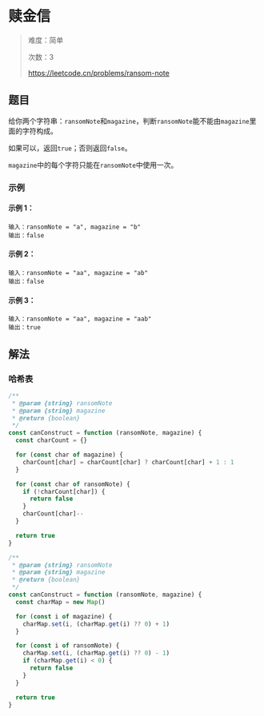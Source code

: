 # 赎金信

> 难度：简单
>
> 次数：3
>
> https://leetcode.cn/problems/ransom-note

## 题目

给你两个字符串：`ransomNote`和`magazine`，判断`ransomNote`能不能由`magazine`里面的字符构成。

如果可以，返回`true`；否则返回`false`。

`magazine`中的每个字符只能在`ransomNote`中使用一次。

### 示例

#### 示例 1：

```
输入：ransomNote = "a", magazine = "b"
输出：false
```

#### 示例 2：

```
输入：ransomNote = "aa", magazine = "ab"
输出：false
```

#### 示例 3：

```
输入：ransomNote = "aa", magazine = "aab"
输出：true
```

## 解法

### 哈希表

```javascript
/**
 * @param {string} ransomNote
 * @param {string} magazine
 * @return {boolean}
 */
const canConstruct = function (ransomNote, magazine) {
  const charCount = {}

  for (const char of magazine) {
    charCount[char] = charCount[char] ? charCount[char] + 1 : 1
  }

  for (const char of ransomNote) {
    if (!charCount[char]) {
      return false
    }
    charCount[char]--
  }

  return true
}
```

```javascript
/**
 * @param {string} ransomNote
 * @param {string} magazine
 * @return {boolean}
 */
const canConstruct = function (ransomNote, magazine) {
  const charMap = new Map()

  for (const i of magazine) {
    charMap.set(i, (charMap.get(i) ?? 0) + 1)
  }

  for (const i of ransomNote) {
    charMap.set(i, (charMap.get(i) ?? 0) - 1)
    if (charMap.get(i) < 0) {
      return false
    }
  }

  return true
}
```
